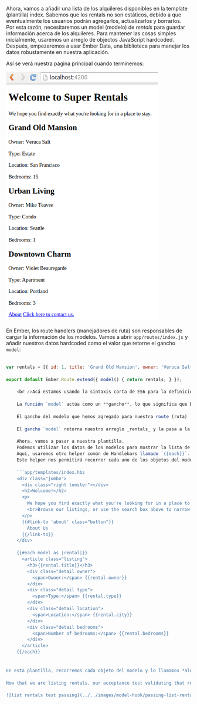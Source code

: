 Ahora, vamos a añadir una lista de los alquileres disponibles en la template (plantilla) index. Sabemos que los rentals no son estáticos, debido a que eventualmente los usuarios podrán agregarlos, actualizarlos y borrarlos. Por esta razón, necesitaremos un model (modelo) de *rentals* para guardar información acerca de los alquileres. Para mantener las cosas simples inicialmente, usaremos un arreglo de objectos JavaScript hardcoded. Después, empezaremos a usar Ember Data, una biblioteca para manejar los datos robustamente en nuestra aplicación.

Así se verá nuestra página principal cuando terminemos:

![página de inicio de super rentals con lista de alquileres](../../images/models/super-rentals-index-with-list.png)

En Ember, los route handlers (manejadores de ruta) son responsables de cargar la información de los modelos. Vamos a abrir `app/routes/index.js` y añadir nuestros datos hardcoded como el valor que retorne el gancho `model`:

```app/routes/index.js import Ember from 'ember';

var rentals = [{ id: 1, title: 'Grand Old Mansion', owner: 'Veruca Salt', city: 'San Francisco', type: 'Estate', bedrooms: 15, image: 'https://upload.wikimedia.org/wikipedia/commons/c/cb/Crane_estate_(5).jpg' }, { id: 2, title: 'Urban Living', owner: 'Mike TV', city: 'Seattle', type: 'Condo', bedrooms: 1, image: 'https://upload.wikimedia.org/wikipedia/commons/0/0e/Alfonso_13_Highrise_Tegucigalpa.jpg' }, { id: 3, title: 'Downtown Charm', owner: 'Violet Beauregarde', city: 'Portland', type: 'Apartment', bedrooms: 3, image: 'https://upload.wikimedia.org/wikipedia/commons/f/f7/Wheeldon_Apartment_Building_-_Portland_Oregon.jpg' }];

export default Ember.Route.extend({ model() { return rentals; } });

    <br />Acá estamos usando la sintaxis corta de ES6 para la definición de métodos: `model ()` es lo mismo que escribir `model: function ()`.
    
    La función `model` actúa como un **gancho**, lo que significa que Ember lo llamará por nosotros durante diferentes momentos en nuestra aplicación.
    
    El gancho del modelo que hemos agregado para nuestra route (ruta) `index` será llamado cuando un el usuario entre a la route (ruta) `index`.
    
    El gancho `model` retorna nuestro arreglo _rentals_ y la pasa a la template (plantilla) como la propiedad `model`.
    
    Ahora, vamos a pasar a nuestra plantilla.
    Podemos utilizar los datos de los modelos para mostrar la lista de los alquileres.
    Aquí, usaremos otro helper común de Handlebars llamado `{{each}}`.
    Este helper nos permitirá recorrer cada uno de los objetos del modelo:
    
    ```app/templates/index.hbs
    <div class="jumbo">
      <div class="right tomster"></div>
      <h2>Welcome!</h2>
      <p>
        We hope you find exactly what you're looking for in a place to stay.
        <br>Browse our listings, or use the search box above to narrow your search.
      </p>
      {{#link-to 'about' class="button"}}
        About Us
      {{/link-to}}
    </div>
    
    {{#each model as |rental|}}
      <article class="listing">
        <h3>{{rental.title}}</h3>
        <div class="detail owner">
          <span>Owner:</span> {{rental.owner}}
        </div>
        <div class="detail type">
          <span>Type:</span> {{rental.type}}
        </div>
        <div class="detail location">
          <span>Location:</span> {{rental.city}}
        </div>
        <div class="detail bedrooms">
          <span>Number of bedrooms:</span> {{rental.bedrooms}}
        </div>
      </article>
    {{/each}}
    

En esta plantilla, recorremos cada objeto del modelo y lo llamamos *alquiler*. Para cada alquiler, creamos una lista con información sobre la propiedad.

Now that we are listing rentals, our acceptance test validating that rentals display should show passing:

![list rentals test passing](../../images/model-hook/passing-list-rentals-tests.png)